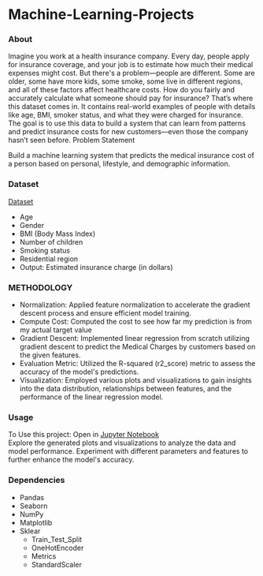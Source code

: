 # Machine-Learning-Projects
### About
Imagine you work at a health insurance company. Every day, people apply for insurance coverage, and your job is to estimate how much their medical expenses might cost.
But there's a problem—people are different. Some are older, some have more kids, some smoke, some live in different regions, and all of these factors affect healthcare costs.
How do you fairly and accurately calculate what someone should pay for insurance?
That’s where this dataset comes in. It contains real-world examples of people with details like age, BMI, smoker status, and what they were charged for insurance. The goal is to use this data to build a system that can learn from patterns and predict insurance costs for new customers—even those the company hasn’t seen before.
Problem Statement

Build a machine learning system that predicts the medical insurance cost of a person based on personal, lifestyle, and demographic information.

### Dataset
[Dataset](https://www.kaggle.com/datasets/mirichoi0218/insurance)
- Age
- Gender
- BMI (Body Mass Index)
- Number of children
- Smoking status
- Residential region
- Output: Estimated insurance charge (in dollars)

### METHODOLOGY 
- Normalization: Applied feature normalization to accelerate the gradient descent process and ensure efficient model training.
- Compute Cost: Computed the cost to see how far my prediction is from my actual target value
- Gradient Descent: Implemented linear regression from scratch utilizing gradient descent to predict the Medical Charges by customers based on the given features. 
- Evaluation Metric: Utilized the R-squared (r2_score) metric to assess the accuracy of the model's predictions.
- Visualization: Employed various plots and visualizations to gain insights into the data distribution, relationships between features, and the performance of the linear regression model.

### Usage
To Use this project:
Open in [Jupyter Notebook](http://localhost:8888/notebooks/Medical%20Cost.ipynb) <br>
Explore the generated plots and visualizations to analyze the data and model performance.
Experiment with different parameters and features to further enhance the model's accuracy.

### Dependencies
- Pandas
- Seaborn
- NumPy
- Matplotlib
- Sklear
  - Train_Test_Split
  - OneHotEncoder
  - Metrics
  - StandardScaler  
